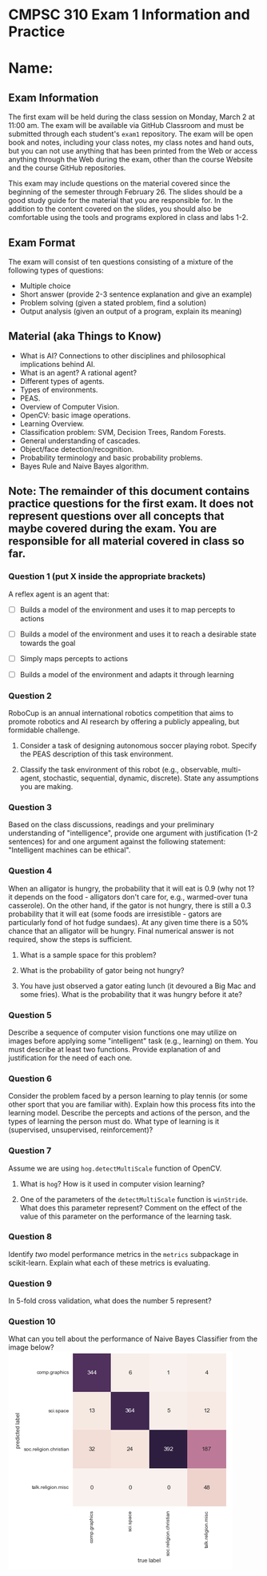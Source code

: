 # CMPSC 310 Exam 1 Information and Practice
# Name:

## Exam Information
The first exam will be held during the class session on Monday, March 2 at 11:00 am.
The exam will be available via GitHub Classroom and must be submitted through each student's `exam1` repository.
The exam will be open book and notes, including your class notes, my class notes and hand outs, but you can not use anything that has been printed from the Web or access anything through the Web during the exam, other than the course Website and the course GitHub repositories.

This exam may include questions on the material covered since the beginning of the semester through February 26. The slides should be a good study guide for the material that you are responsible for. In the addition to the content covered on the slides, you should also be comfortable using the tools and programs explored in class and labs 1-2.

## Exam Format
The exam will consist of ten questions consisting of a mixture of the following types of questions:
* Multiple choice
* Short answer (provide 2-3 sentence explanation and give an example)
* Problem solving (given a stated problem, find a solution)
* Output analysis (given an output of a program, explain its meaning)

## Material (aka Things to Know)
* What is AI? Connections to other disciplines and philosophical implications behind AI.
* What is an agent? A rational agent?
* Different types of agents.
* Types of environments.
* PEAS.
* Overview of Computer Vision.
* OpenCV: basic image operations.
* Learning Overview.
* Classification problem: SVM, Decision Trees, Random Forests. 
* General understanding of cascades.
* Object/face detection/recognition.
* Probability terminology and basic probability problems.
* Bayes Rule and Naive Bayes algorithm.

## Note: The remainder of this document contains practice questions for the first exam. It does not represent questions over all concepts that maybe covered during the exam. You are responsible for all material covered in class so far.


### Question 1 (put X inside the appropriate brackets)

A reflex agent is an agent that:
- [ ] Builds a model of the environment and uses it to map percepts to actions
- [ ] Builds a model of the environment and uses it to reach a desirable state towards the goal
- [ ] Simply maps percepts to actions
- [ ] Builds a model of the environment and adapts it through learning


### Question 2

RoboCup is an annual international robotics competition that aims to promote robotics and AI research by offering a publicly appealing, but formidable challenge.

1. Consider a task of designing autonomous soccer playing robot. Specify the PEAS description of this task environment.

2. Classify the task environment of this robot (e.g., observable, multi-agent, stochastic, sequential, dynamic, discrete). State any assumptions you are making.


### Question 3

Based on the class discussions, readings and your preliminary understanding of "intelligence", provide one argument with justification (1-2 sentences) for and one argument against the following statement: "Intelligent machines can be ethical".


### Question 4

When an alligator is hungry, the probability that it will eat is 0.9 (why not 1? it depends on the food - alligators don't care for, e.g., warmed-over tuna casserole). On the other hand, if the gator is not hungry, there is still a 0.3 probability that it will eat (some foods are irresistible - gators are particularly fond of hot fudge sundaes). At any given time there is a 50% chance that an alligator will be hungry. Final numerical answer is not required, show the steps is sufficient.

1. What is a sample space for this problem?

2. What is the probability of gator being not hungry?

3. You have just observed a gator eating lunch (it devoured a Big Mac and some fries). What is the probability that it was hungry before it ate?


### Question 5

Describe a sequence of computer vision functions one may utilize on images before applying some "intelligent" task (e.g., learning) on them. You must describe at least two functions. Provide explanation of and justification for the need of each one.


### Question 6

Consider the problem faced by a person learning to play tennis (or some other sport that you are familiar with). Explain how this process fits into the learning model. Describe the percepts and actions of the person, and the types of learning the person must do. What type of learning is it (supervised, unsupervised, reinforcement)?


### Question 7

Assume we are using `hog.detectMultiScale` function of OpenCV.

1. What is `hog`? How is it used in computer vision learning?

2. One of the parameters of the `detectMultiScale` function is `winStride`. What does this parameter represent? Comment on the effect of the value of this parameter on the performance of the learning task.


### Question 8

Identify *two* model performance metrics in the `metrics` subpackage in scikit-learn. Explain what each of these metrics is evaluating.


### Question 9

In 5-fold cross validation, what does the number 5 represent?


### Question 10

What can you tell about the performance of Naive Bayes Classifier from the image below?
![alt text](heatmap.png)
